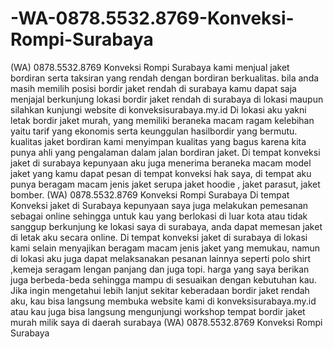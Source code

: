 # -WA-0878.5532.8769-Konveksi-Rompi-Surabaya
(WA) 0878.5532.8769 Konveksi Rompi Surabaya kami menjual jaket bordiran serta taksiran yang rendah dengan bordiran berkualitas. bila anda masih memilih posisi bordir jaket rendah di surabaya kamu dapat saja menjajal berkunjung lokasi bordir jaket rendah di surabaya di lokasi maupun silahkan kunjungi website di konveksisurabaya.my.id Di lokasi aku yakni letak bordir jaket murah, yang memiliki beraneka macam ragam kelebihan yaitu tarif yang ekonomis serta keunggulan hasilbordir yang bermutu.  kualitas jaket bordiran kami menyimpan kualitas yang bagus karena kita punya ahli yang pengalaman dalam jalan bordiran jaket. Di tempat konveksi jaket di surabaya kepunyaan aku juga menerima beraneka macam model jaket yang kamu dapat pesan di tempat konveksi hak saya, di tempat aku punya beragam macam jenis jaket serupa jaket hoodie , jaket parasut, jaket bomber.  (WA) 0878.5532.8769 Konveksi Rompi Surabaya Di tempat Konveksi jaket di Surabaya kepunyaan saya juga melakukan pemesanan sebagai online sehingga untuk kau yang berlokasi di luar kota atau tidak sanggup berkunjung ke lokasi saya di surabaya, anda dapat memesan jaket di letak aku secara online.  Di tempat konveksi jaket di surabaya di lokasi kami selain menyajikan beragam macam jenis jaket yang memukau, namun di lokasi aku juga dapat melaksanakan pesanan lainnya seperti polo shirt ,kemeja seragam lengan panjang dan juga topi. harga yang saya berikan juga berbeda-beda sehingga mampu di sesuaikan dengan kebutuhan kau.  Jika ingin mengetahui lebih lanjut sekitar keberadaan bordir jaket rendah aku, kau bisa langsung membuka website kami di konveksisurabaya.my.id atau kau juga bisa langsung mengunjungi workshop tempat bordir jaket murah milik saya di daerah surabaya (WA) 0878.5532.8769 Konveksi Rompi Surabaya
